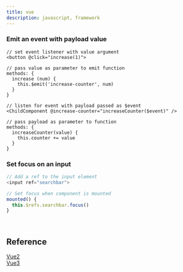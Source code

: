 ```yaml
---
title: vue
description: javascript, framework
---
```


### Emit an event with payload value

```javascript[child]
// set event listener with value argument
<button @click="increase(1)">

// pass value as parameter to emit function
methods: {
  increase (num) {
    this.$emit('increase-counter', num)
  }
}
```

```javascript[parent]
// listen for event with payload passed as $event
<ChildComponent @increase-counter="increaseCounter($event)" />

// pass payload as parameter to function
methods: {
  increaseCounter(value) {
    this.counter += value
  }
}
```

### Set focus on an input

```javascript
// Add a ref to the input element
<input ref="searchbar">

// Set focus when component is mounted
mounted() {
  this.$refs.searchbar.focus()
}
```

<br />

## Reference

[Vue2](https://vuejs.org)<br />
[Vue3](https://v3.vuejs.org)<br />
